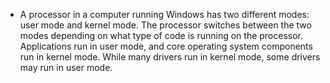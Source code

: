 - A processor in a computer running Windows has two different modes: user mode and kernel mode. The processor switches between the two modes depending on what type of code is running on the processor.
 Applications run in user mode, and core operating system components run in kernel mode. While many drivers run in kernel mode, some drivers may run in user mode.
